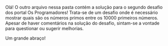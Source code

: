 Olá! O outro arquivo nessa pasta contém a solução para o segundo desafio dos portal Os Programadores! 
Trata-se de um desafio onde é necessário mostrar quais são os números primos entre os 10000 primeiros números.
Apesar de haver comentários na solução do desafio, sintam-se a vontade para questionar ou sugerir melhorias. 
  
Um grande abraço!